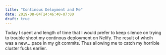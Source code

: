```yaml
---
title: "Continous Deloyment and Me"
date: 2019-08-04T14:46:40-07:00
draft: true
---
```


Today I spent and length of time that I would prefer to keep silence on trying to trouble shoot my continous deployment on Nelify. The result of whcih was a new....pace in my git commits. Thus allowing me to catch my horrible cluster fucks earlier. 
